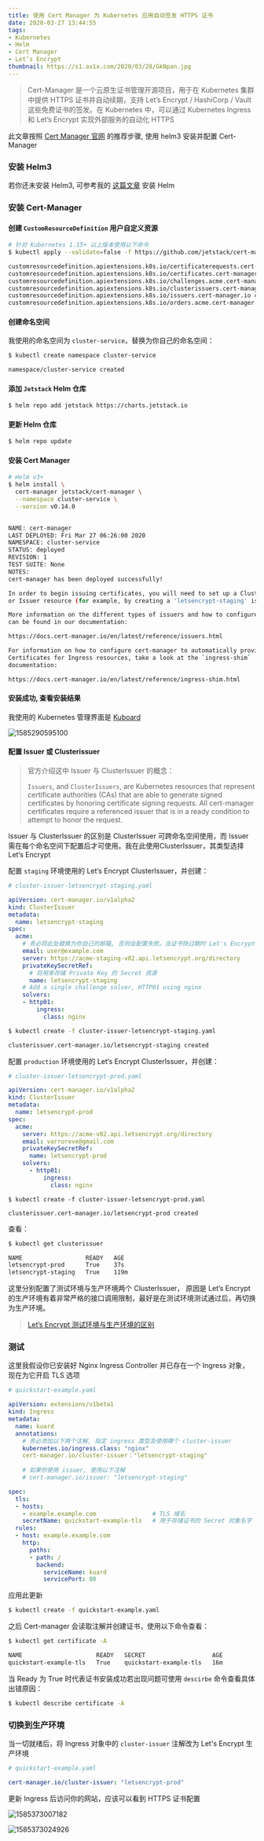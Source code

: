 ```yaml
---
title: 使用 Cert Manager 为 Kubernetes 应用自动签发 HTTPS 证书
date: 2020-03-27 13:44:55
tags:
- Kubernetes
- Helm
- Cert Manager
- Let’s Encrypt
thumbnail: https://s1.ax1x.com/2020/03/28/GkNpan.jpg
---
```


>  Cert-Manager 是一个云原生证书管理开源项目，用于在 Kubernetes 集群中提供 HTTPS 证书并自动续期，支持 Let’s Encrypt / HashiCorp / Vault 这些免费证书的签发。在 Kubernetes 中，可以通过 Kubernetes Ingress 和 Let’s Encrypt 实现外部服务的自动化 HTTPS

<!-- more -->

此文章按照 [Cert Manager 官网](https://cert-manager.io/docs/installation/kubernetes/) 的推荐步骤, 使用 helm3 安装并配置 Cert-Manager

### 安装 Helm3

若你还未安装 Helm3, 可参考我的 [这篇文章](/post/在-Kubernets-上安装-Helm) 安装 Helm

### 安装 Cert-Manager 

#### 创建 `CustomResourceDefinition` 用户自定义资源

```bash
# 针对 Kubernetes 1.15+ 以上版本使用以下命令
$ kubectl apply --validate=false -f https://github.com/jetstack/cert-manager/releases/download/v0.14.0/cert-manager.crds.yaml

customresourcedefinition.apiextensions.k8s.io/certificaterequests.cert-manager.io created
customresourcedefinition.apiextensions.k8s.io/certificates.cert-manager.io created
customresourcedefinition.apiextensions.k8s.io/challenges.acme.cert-manager.io created
customresourcedefinition.apiextensions.k8s.io/clusterissuers.cert-manager.io created
customresourcedefinition.apiextensions.k8s.io/issuers.cert-manager.io created
customresourcedefinition.apiextensions.k8s.io/orders.acme.cert-manager.io created
```

#### 创建命名空间

我使用的命名空间为 `cluster-service`，替换为你自己的命名空间：

```bash
$ kubectl create namespace cluster-service

namespace/cluster-service created
```

#### 添加 `Jetstack` Helm 仓库

```bash
$ helm repo add jetstack https://charts.jetstack.io
```

#### 更新 Helm 仓库

```bash
$ helm repo update
```

#### 安装 Cert Manager

```bash
# Helm v3+
$ helm install \
  cert-manager jetstack/cert-manager \
  --namespace cluster-service \
  --version v0.14.0
  

NAME: cert-manager
LAST DEPLOYED: Fri Mar 27 06:26:00 2020
NAMESPACE: cluster-service
STATUS: deployed
REVISION: 1
TEST SUITE: None
NOTES:
cert-manager has been deployed successfully!

In order to begin issuing certificates, you will need to set up a ClusterIssuer
or Issuer resource (for example, by creating a 'letsencrypt-staging' issuer).

More information on the different types of issuers and how to configure them
can be found in our documentation:

https://docs.cert-manager.io/en/latest/reference/issuers.html

For information on how to configure cert-manager to automatically provision
Certificates for Ingress resources, take a look at the `ingress-shim`
documentation:

https://docs.cert-manager.io/en/latest/reference/ingress-shim.html
```

#### 安装成功, 查看安装结果

我使用的 Kubernetes 管理界面是 [Kuboard](http://kuboard.cn)

![1585290595100](https://s1.ax1x.com/2020/03/28/GkJ4zD.png)

#### 配置 Issuer 或 Clusterissuer

> 官方介绍这中 Issuer 与 ClusterIssuer 的概念：
>
> `Issuers`, and `ClusterIssuers`, are Kubernetes resources that represent certificate authorities (CAs) that are able to generate signed certificates by honoring certificate signing requests. All cert-manager certificates require a referenced issuer that is in a ready condition to attempt to honor the request.

Issuer 与 ClusterIssuer 的区别是 ClusterIssuer 可跨命名空间使用，而 Issuer 需在每个命名空间下配置后才可使用。我在此使用ClusterIssuer，其类型选择 Let‘s Encrypt

配置 `staging` 环境使用的 Let‘s Encrypt ClusterIssuer，并创建：

```yaml
# cluster-issuer-letsencrypt-staging.yaml

apiVersion: cert-manager.io/v1alpha2
kind: ClusterIssuer
metadata:
  name: letsencrypt-staging
spec:
  acme:
    # 务必将此处替换为你自己的邮箱, 否则会配置失败。当证书快过期时 Let's Encrypt 会与你联系
    email: user@example.com
    server: https://acme-staging-v02.api.letsencrypt.org/directory
    privateKeySecretRef:
      # 将用来存储 Private Key 的 Secret 资源
      name: letsencrypt-staging
    # Add a single challenge solver, HTTP01 using nginx
    solvers:
    - http01:
        ingress:
          class: nginx
```

```bash
$ kubectl create -f cluster-issuer-letsencrypt-staging.yaml

clusterissuer.cert-manager.io/letsencrypt-staging created
```

配置 `production` 环境使用的  Let‘s Encrypt ClusterIssuer，并创建：

```yaml
# cluster-issuer-letsencrypt-prod.yaml

apiVersion: cert-manager.io/v1alpha2
kind: ClusterIssuer
metadata:
  name: letsencrypt-prod
spec:
  acme:
    server: https://acme-v02.api.letsencrypt.org/directory
    email: varroreve@gmail.com
    privateKeySecretRef:
      name: letsencrypt-prod
    solvers:
      - http01:
          ingress:
            class: nginx
```

```
$ kubectl create -f cluster-issuer-letsencrypt-prod.yaml

clusterissuer.cert-manager.io/letsencrypt-prod created
```

查看：

```bash
$ kubectl get clusterissuer

NAME                  READY   AGE
letsencrypt-prod      True    37s
letsencrypt-staging   True    119m
```

这里分别配置了测试环境与生产环境两个 ClusterIssuer， 原因是 Let’s Encrypt 的生产环境有着非常严格的接口调用限制，最好是在测试环境测试通过后，再切换为生产环境。 

> [Let’s Encrypt 测试环境与生产环境的区别](https://letsencrypt.org/zh-cn/docs/staging-environment/)

### 测试

这里我假设你已安装好 Nginx Ingress Controller 并已存在一个 Ingress 对象，现在为它开启 TLS 选项

```yaml
# quickstart-example.yaml

apiVersion: extensions/v1beta1
kind: Ingress
metadata:
  name: kuard
  annotations:
    # 务必添加以下两个注解, 指定 ingress 类型及使用哪个 cluster-issuer
    kubernetes.io/ingress.class: "nginx"
    cert-manager.io/cluster-issuer："letsencrypt-staging"
    
    # 如果你使用 issuer, 使用以下注解 
    # cert-manager.io/issuer: "letsencrypt-staging"

spec:
  tls:
  - hosts:
    - example.example.com                # TLS 域名
    secretName: quickstart-example-tls   # 用于存储证书的 Secret 对象名字 
  rules:
  - host: example.example.com
    http:
      paths:
      - path: /
        backend:
          serviceName: kuard
          servicePort: 80
```

应用此更新

```bash
$ kubectl create -f quickstart-example.yaml
```

之后 Cert-manager 会读取注解并创建证书，使用以下命令查看：

```bash
$ kubectl get certificate -A

NAME                     READY   SECRET                   AGE
quickstart-example-tls   True    quickstart-example-tls   16m
```

当 Ready 为 True 时代表证书安装成功若出现问题可使用 `descirbe` 命令查看具体出错原因：

```bash
$ kubectl describe certificate -A 
```

### 切换到生产环境

当一切就绪后，将 Ingress 对象中的 `cluster-issuer` 注解改为 Let's Encrypt 生产环境

```yaml
# quickstart-example.yaml

cert-manager.io/cluster-issuer: "letsencrypt-prod"
```

更新 Ingress 后访问你的网站，应该可以看到 HTTPS 证书配置

![1585373007182](https://s1.ax1x.com/2020/03/28/GkJfJK.png)

![1585373024926](https://s1.ax1x.com/2020/03/28/GkJhRO.png)